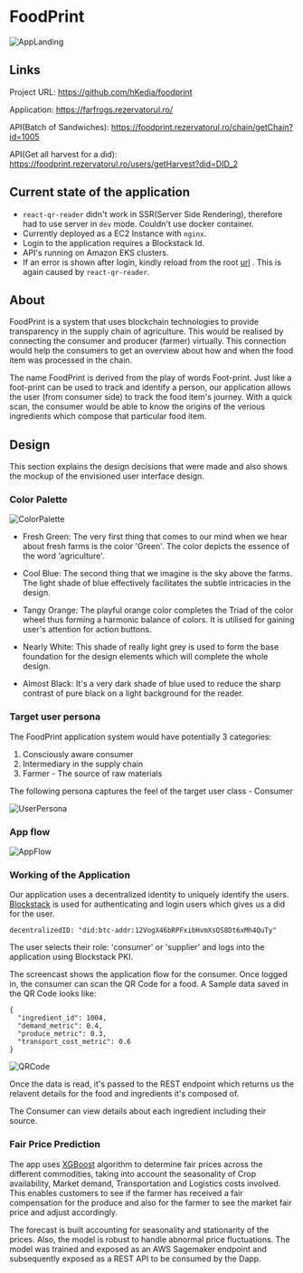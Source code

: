 # FoodPrint

![AppLanding](https://github.com/hKedia/foodprint/blob/master/documentation/landing.png)

## Links

Project URL: https://github.com/hKedia/foodprint

Application: https://farfrogs.rezervatorul.ro/

API(Batch of Sandwiches): https://foodprint.rezervatorul.ro/chain/getChain?id=1005

API(Get all harvest for a did): https://foodprint.rezervatorul.ro/users/getHarvest?did=DID_2

## Current state of the application

* `react-qr-reader` didn't work in SSR(Server Side Rendering), therefore had to use server in `dev` mode. Couldn't use docker container.
* Currently deployed as a EC2 Instance with `nginx`.
* Login to the application requires a Blockstack Id.
* API's running on Amazon EKS clusters.
* If an error is shown after login, kindly reload from the root [url](https://farfrogs.rezervatorul.ro/) . This is again caused by `react-qr-reader`.

## About

FoodPrint is a system that uses blockchain technologies to provide transparency in the supply chain of agriculture. This would be realised by connecting the consumer and producer (farmer) virtually. This connection would help the consumers to get an overview about how and when the food item was processed in the chain. 

The name FoodPrint is derived from the play of words Foot-print. Just like a foot-print can be used to track and identify a person, our application allows the user (from consumer side) to track the food item's journey. With a quick scan, the consumer would be able to know the origins of the verious ingredients which compose that particular food item.

## Design

This section explains the design decisions that were made and also shows the mockup of the envisioned user interface design.

### Color Palette

![ColorPalette](https://github.com/hKedia/foodprint/blob/master/documentation/palette.png)

* Fresh Green: The very first thing that comes to our mind when we hear about fresh farms is the color 'Green'. The color depicts the essence of the word 'agriculture'.

* Cool Blue: The second thing that we imagine is the sky above the farms. The light shade of blue effectively facilitates the subtle intricacies in the design.

* Tangy Orange: The playful orange color completes the Triad of the color wheel thus forming a harmonic balance of colors. It is utilised for gaining user's attention for action buttons.

* Nearly White: This shade of really light grey is used to form the base foundation for the design elements which will complete the whole design.

* Almost Black: It's a very dark shade of blue used to reduce the sharp contrast of pure black on a light background for the reader.

### Target user persona

The FoodPrint application system would have potentially 3 categories:
1. Consciously aware consumer
2. Intermediary in the supply chain
3. Farmer - The source of raw materials

The following persona captures the feel of the target user class - Consumer

![UserPersona](https://github.com/hKedia/foodprint/blob/master/documentation/persona.png)

### App flow

![AppFlow](https://github.com/hKedia/foodprint/blob/master/documentation/appflow.png)

### Working of the Application

Our application uses a decentralized identity to uniquely identify the users. [Blockstack](https://blockstack.org/) is used for authenticating and login users which gives us a did for the user.

```
decentralizedID: "did:btc-addr:12VogX46bRPFxibHvmXsQS8Dt6xMh4QuTy"
```

The user selects their role: 'consumer' or 'supplier' and logs into the application using Blockstack PKI.

The screencast shows the application flow for the consumer. Once logged in, the consumer can scan the QR Code for a food. A Sample data saved in the QR Code looks like:

```
{
  "ingredient_id": 1004,
  "demand_metric": 0.4,
  "produce_metric": 0.3,
  "transport_cost_metric": 0.6
}
```

![QRCode](https://github.com/hKedia/foodprint/blob/master/documentation/qrcode.png)

Once the data is read, it's passed to the REST endpoint which returns us the relavent details for the food and ingredients it's composed of.

The Consumer can view details about each ingredient including their source. 

### Fair Price Prediction

The app uses [XGBoost](https://xgboost.readthedocs.io/en/latest/) algorithm to determine fair prices across the different commodities, taking into account the seasonality of Crop availability, Market demand, Transportation and Logistics costs involved. This enables customers to see if the farmer has received a fair compensation for the produce and also for the farmer to see the market fair price and adjust accordingly.

The forecast is built accounting for seasonality and stationarity of the prices. Also, the model is robust to handle abnormal price fluctuations. The model was trained and exposed as an AWS Sagemaker endpoint and subsequently exposed as a REST API to be consumed by the Dapp.
